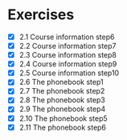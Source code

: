 # Exercises
- [x] 2.1 Course information step6
- [x] 2.2 Course information step7
- [x] 2.3 Course information step8
- [x] 2.4 Course information step9
- [x] 2.5 Course information step10
- [x] 2.6 The phonebook step1
- [x] 2.7 The phonebook step2
- [x] 2.8 The phonebook step3
- [x] 2.9 The phonebook step4
- [x] 2.10 The phonebook step5
- [x] 2.11 The phonebook step6